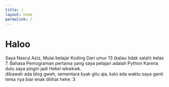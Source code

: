 ```yaml
---
title: /
layout: home
permalink: /
---
```


# Haloo
Saya Nasrul Aziz, Mulai belajar Koding Dari umur 13 (kalau tidak salah) kelas 7.
Bahasa Pemograman pertama yang saya pelajari adalah Python Karena dulu saya pingin jadi Hekel wkwkwk.<br>
dibawah ada blog gweh, sementara kyak gitu aja, kalo ada waktu saya ganti tema nya biar enak dilihat hehe :3